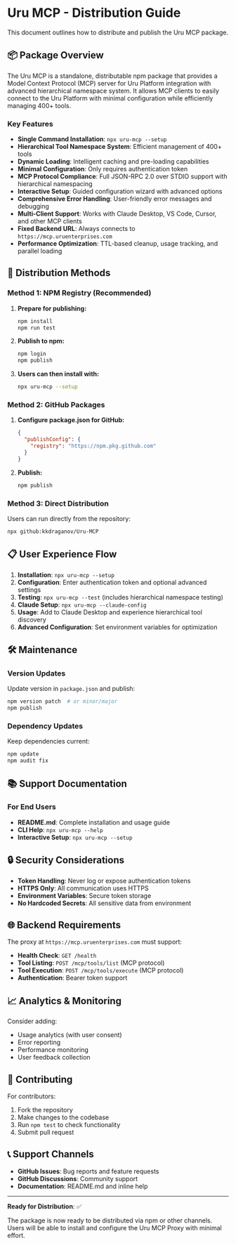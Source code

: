 # Uru MCP - Distribution Guide

This document outlines how to distribute and publish the Uru MCP package.

## 📦 Package Overview

The Uru MCP is a standalone, distributable npm package that provides a Model Context Protocol (MCP) server for Uru Platform integration with advanced hierarchical namespace system. It allows MCP clients to easily connect to the Uru Platform with minimal configuration while efficiently managing 400+ tools.

### Key Features

- **Single Command Installation**: `npx uru-mcp --setup`
- **Hierarchical Tool Namespace System**: Efficient management of 400+ tools
- **Dynamic Loading**: Intelligent caching and pre-loading capabilities
- **Minimal Configuration**: Only requires authentication token
- **MCP Protocol Compliance**: Full JSON-RPC 2.0 over STDIO support with hierarchical namespacing
- **Interactive Setup**: Guided configuration wizard with advanced options
- **Comprehensive Error Handling**: User-friendly error messages and debugging
- **Multi-Client Support**: Works with Claude Desktop, VS Code, Cursor, and other MCP clients
- **Fixed Backend URL**: Always connects to `https://mcp.uruenterprises.com`
- **Performance Optimization**: TTL-based cleanup, usage tracking, and parallel loading

## 🚀 Distribution Methods

### Method 1: NPM Registry (Recommended)

1. **Prepare for publishing:**
   ```bash
   npm install
   npm run test
   ```

2. **Publish to npm:**
   ```bash
   npm login
   npm publish
   ```

3. **Users can then install with:**
   ```bash
   npx uru-mcp --setup
   ```

### Method 2: GitHub Packages

1. **Configure package.json for GitHub:**
   ```json
   {
     "publishConfig": {
       "registry": "https://npm.pkg.github.com"
     }
   }
   ```

2. **Publish:**
   ```bash
   npm publish
   ```

### Method 3: Direct Distribution

Users can run directly from the repository:
```bash
npx github:kkdraganov/Uru-MCP
```

## 📋 User Experience Flow

1. **Installation**: `npx uru-mcp --setup`
2. **Configuration**: Enter authentication token and optional advanced settings
3. **Testing**: `npx uru-mcp --test` (includes hierarchical namespace testing)
4. **Claude Setup**: `npx uru-mcp --claude-config`
5. **Usage**: Add to Claude Desktop and experience hierarchical tool discovery
6. **Advanced Configuration**: Set environment variables for optimization

## 🛠️ Maintenance

### Version Updates

Update version in `package.json` and publish:
```bash
npm version patch  # or minor/major
npm publish
```

### Dependency Updates

Keep dependencies current:
```bash
npm update
npm audit fix
```

## 📚 Support Documentation

### For End Users

- **README.md**: Complete installation and usage guide
- **CLI Help**: `npx uru-mcp --help`
- **Interactive Setup**: `npx uru-mcp --setup`

## 🔒 Security Considerations

- **Token Handling**: Never log or expose authentication tokens
- **HTTPS Only**: All communication uses HTTPS
- **Environment Variables**: Secure token storage
- **No Hardcoded Secrets**: All sensitive data from environment

## 🌐 Backend Requirements

The proxy at `https://mcp.uruenterprises.com` must support:

- **Health Check**: `GET /health`
- **Tool Listing**: `POST /mcp/tools/list` (MCP protocol)
- **Tool Execution**: `POST /mcp/tools/execute` (MCP protocol)
- **Authentication**: Bearer token support

## 📈 Analytics & Monitoring

Consider adding:
- Usage analytics (with user consent)
- Error reporting
- Performance monitoring
- User feedback collection

## 🤝 Contributing

For contributors:
1. Fork the repository
2. Make changes to the codebase
3. Run `npm test` to check functionality
4. Submit pull request

## 📞 Support Channels

- **GitHub Issues**: Bug reports and feature requests
- **GitHub Discussions**: Community support
- **Documentation**: README.md and inline help

---

**Ready for Distribution**: ✅

The package is now ready to be distributed via npm or other channels. Users will be able to install and configure the Uru MCP Proxy with minimal effort.
